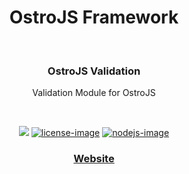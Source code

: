 <div align="center">
  <h1>OstroJS Framework</h1>
  
</div>
<br />

<div align="center">
  <h3>OstroJS Validation</h3>
  <p>Validation Module for OstroJS</p>
</div>

<br />

<div align="center">

![][javascript-image] [![license-image]][license-url] [![nodejs-image]][npm-url]

</div>

<div align="center">
  <h3>
    <a href="https://ostrojs.com">
      Website
    </a>
   
  </h3>
</div>

 
[javascript-image]: https://img.shields.io/badge/JS-javascript-green
[javascript-url]:  "javascript"

[nodejs-image]: https://img.shields.io/badge/node-%3E%3D%2012.0.0-green
[npm-url]: https://npmjs.org/package/@ostro/validation "npm"

[license-image]: https://img.shields.io/github/license/ostrojs/validation
[license-url]: LICENSE.md "license"